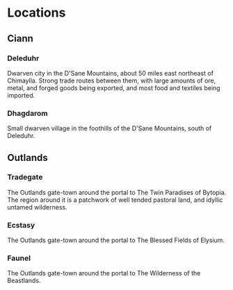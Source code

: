 # Locations

## Ciann

### Deleduhr
Dwarven city in the D'Sane Mountains, about 50 miles east northeast of Chimaylla.  Strong trade routes between them, with large amounts of ore, metal, and forged goods being exported, and most food and textiles being imported.

### Dhagdarom
Small dwarven village in the foothills of the D'Sane Mountains, south of Deleduhr.

## Outlands

### Tradegate

The Outlands gate-town around the portal to The Twin Paradises of Bytopia.  The region around it is a patchwork of well tended pastoral land, and idyllic untamed wilderness.

### Ecstasy

The Outlands gate-town around the portal to The Blessed Fields of Elysium.

### Faunel

The Outlands gate-town around the portal to The Wilderness of the Beastlands.
